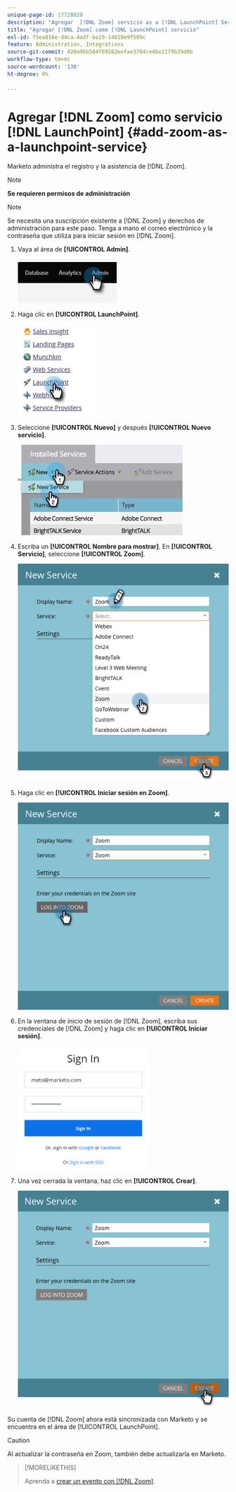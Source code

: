 ```yaml
---
unique-page-id: 17728028
description: "Agregar  [!DNL Zoom] servicio as a [!DNL LaunchPoint] Service - Documentos de Marketo - Documentación del producto"
title: "Agregar [!DNL Zoom] como [!DNL LaunchPoint] servicio"
exl-id: f5ea016e-d4ca-4adf-be29-14810e9f509c
feature: Administration, Integrations
source-git-commit: d20a9bb584f69282eefae3704ce4be2179b29d0b
workflow-type: tm+mt
source-wordcount: '130'
ht-degree: 0%

---
```


# Agregar [!DNL Zoom] como servicio [!DNL LaunchPoint] {#add-zoom-as-a-launchpoint-service}

Marketo administra el registro y la asistencia de [!DNL Zoom].

>[!NOTE]
>
>**Se requieren permisos de administración**

>[!NOTE]
>
>Se necesita una suscripción existente a [!DNL Zoom] y derechos de administración para este paso. Tenga a mano el correo electrónico y la contraseña que utiliza para iniciar sesión en [!DNL Zoom].

1. Vaya al área de **[!UICONTROL Admin]**.

   ![](assets/add-zoom-as-a-launchpoint-service-1.png)

1. Haga clic en **[!UICONTROL LaunchPoint]**.

   ![](assets/add-zoom-as-a-launchpoint-service-2.png)

1. Seleccione **[!UICONTROL Nuevo]** y después **[!UICONTROL Nuevo servicio]**.

   ![](assets/add-zoom-as-a-launchpoint-service-3.png)

1. Escriba un **[!UICONTROL Nombre para mostrar]**. En **[!UICONTROL Servicio]**, seleccione **[!UICONTROL Zoom]**.

   ![](assets/add-zoom-as-a-launchpoint-service-4.png)

1. Haga clic en **[!UICONTROL Iniciar sesión en Zoom]**.

   ![](assets/add-zoom-as-a-launchpoint-service-5.png)

1. En la ventana de inicio de sesión de [!DNL Zoom], escriba sus credenciales de [!DNL Zoom] y haga clic en **[!UICONTROL Iniciar sesión]**.

   ![](assets/add-zoom-as-a-launchpoint-service-6.png)

1. Una vez cerrada la ventana, haz clic en **[!UICONTROL Crear]**.

   ![](assets/add-zoom-as-a-launchpoint-service-7.png)

Su cuenta de [!DNL Zoom] ahora está sincronizada con Marketo y se encuentra en el área de [!UICONTROL LaunchPoint].

>[!CAUTION]
>
>Al actualizar la contraseña en Zoom, también debe actualizarla en Marketo.

>[!MORELIKETHIS]
>
>Aprenda a [crear un evento con [!DNL Zoom]](/help/marketo/product-docs/demand-generation/events/create-an-event/create-an-event-with-zoom.md).
